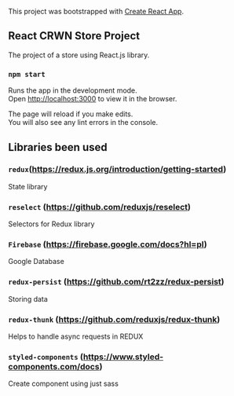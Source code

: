 This project was bootstrapped with [Create React App](https://github.com/facebook/create-react-app).

## React CRWN Store Project  

The project of a store using React.js library.

### `npm start`

Runs the app in the development mode.<br />
Open [http://localhost:3000](http://localhost:3000) to view it in the browser.

The page will reload if you make edits.<br />
You will also see any lint errors in the console.

## Libraries been used 

### `redux`(https://redux.js.org/introduction/getting-started)
State library  
### `reselect` (https://github.com/reduxjs/reselect)
Selectors for Redux library
### `Firebase` (https://firebase.google.com/docs?hl=pl)
Google Database  
### `redux-persist` (https://github.com/rt2zz/redux-persist)
Storing data   
### `redux-thunk` (https://github.com/reduxjs/redux-thunk)
Helps to handle async requests in REDUX   
### `styled-components` (https://www.styled-components.com/docs)
Create component using just sass   
